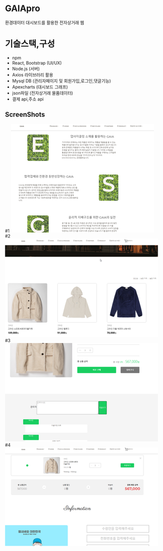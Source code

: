 # GAIApro

환경데이터 대시보드를 활용한 전자상거래 웹

# 기술스택,구성

- npm
- React, Bootstrap (UI/UX)
- Node.js (서버)
- Axios 라이브러리 활용
- Mysql DB (관리자페이지 및 회원가입,로그인,댓글기능)
- Apexcharts (대시보드 그래프)
- json파일 (전자상거래 물품데이터)
- 결제 api,주소 api

## ScreenShots

#1
![alt text](https://github.com/suminpark123/GAIApro/blob/main/src/assets/img/gitimg/K-243.png)
#2
![alt text](https://github.com/suminpark123/GAIApro/blob/main/src/assets/img/gitimg/K-244.png)
#3
![alt text](https://github.com/suminpark123/GAIApro/blob/main/src/assets/img/gitimg/K-245.png)
#4
![alt text](https://github.com/suminpark123/GAIApro/blob/main/src/assets/img/gitimg/K-246.png)
